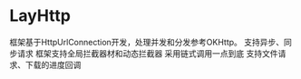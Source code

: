 # LayHttp
框架基于HttpUrlConnection开发，处理并发和分发参考OKHttp。
支持异步、同步请求
框架支持全局拦截器材和动态拦截器
采用链式调用一点到底
支持文件请求、下载的进度回调
